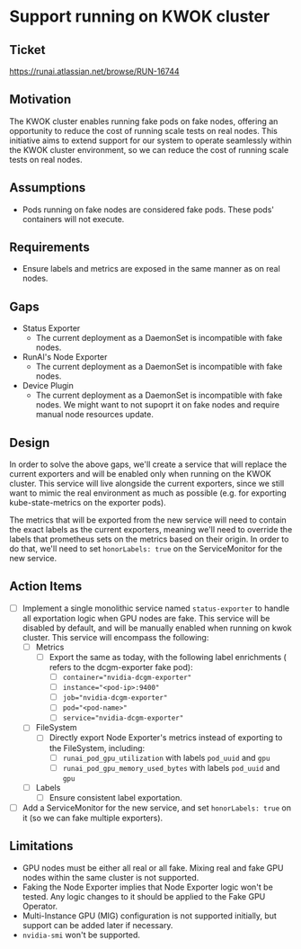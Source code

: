 # Support running on KWOK cluster

## Ticket
https://runai.atlassian.net/browse/RUN-16744

## Motivation
The KWOK cluster enables running fake pods on fake nodes, offering an opportunity to reduce the cost of running scale tests on real nodes. 
This initiative aims to extend support for our system to operate seamlessly within the KWOK cluster environment, so we can reduce the cost of running scale tests on real nodes.

## Assumptions
- Pods running on fake nodes are considered fake pods. These pods' containers will not execute.

## Requirements
- Ensure labels and metrics are exposed in the same manner as on real nodes.

## Gaps
- Status Exporter
  - The current deployment as a DaemonSet is incompatible with fake nodes.
- RunAI's Node Exporter
  - The current deployment as a DaemonSet is incompatible with fake nodes.
- Device Plugin
  - The current deployment as a DaemonSet is incompatible with fake nodes. We might want to not supoprt it on fake nodes and require manual node resources update.

## Design
In order to solve the above gaps, we'll create a service that will replace the current exporters and will be enabled only when running on the KWOK cluster.
This service will live alongside the current exporters, since we still want to mimic the real environment as much as possible (e.g. for exporting kube-state-metrics on the exporter pods).

The metrics that will be exported from the new service will need to contain the exact labels as the current exporters, meaning we'll need to override the labels that prometheus sets on the metrics based on their origin.
In order to do that, we'll need to set `honorLabels: true` on the ServiceMonitor for the new service.

## Action Items
- [ ] Implement a single monolithic service named `status-exporter` to handle all exportation logic when GPU nodes are fake. This service will be disabled by default, and will be manually enabled when running on kwok cluster. This service will encompass the following:
  - [ ] Metrics
    - [ ] Export the same as today, with the following label enrichments (<pod> refers to the dcgm-exporter fake pod):
      - [ ] `container="nvidia-dcgm-exporter"`
      - [ ] `instance="<pod-ip>:9400"`
      - [ ] `job="nvidia-dcgm-exporter"`
      - [ ] `pod="<pod-name>"`
      - [ ] `service="nvidia-dcgm-exporter"`
  - [ ] FileSystem
    - [ ] Directly export Node Exporter's metrics instead of exporting to the FileSystem, including:
      - [ ] `runai_pod_gpu_utilization` with labels `pod_uuid` and `gpu`
      - [ ] `runai_pod_gpu_memory_used_bytes` with labels `pod_uuid` and `gpu`
  - [ ] Labels
    - [ ] Ensure consistent label exportation.
- [ ] Add a ServiceMonitor for the new service, and set `honorLabels: true` on it (so we can fake multiple exporters).

## Limitations
- GPU nodes must be either all real or all fake. Mixing real and fake GPU nodes within the same cluster is not supported.
- Faking the Node Exporter implies that Node Exporter logic won't be tested. Any logic changes to it should be applied to the Fake GPU Operator.
- Multi-Instance GPU (MIG) configuration is not supported initially, but support can be added later if necessary.
- `nvidia-smi` won't be supported.